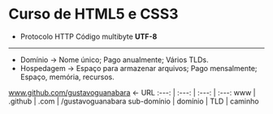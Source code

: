 # Curso de HTML5 e CSS3

- Protocolo HTTP
Código multibyte **UTF-8**
---
- Domínio -> Nome único; Pago anualmente; Vários TLDs.
- Hospedagem -> Espaço para armazenar arquivos; Pago mensalmente; Espaço, memória, recursos.

www.github.com/gustavoguanabara <- URL
:---: | :---: | :---: | :---:
www | .github | .com | /gustavoguanabara
sub-domínio | domínio | TLD | caminho